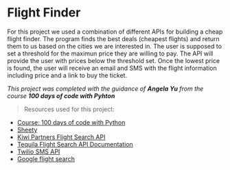 # Flight Finder

For this project we used a combination of different APIs for building a cheap flight finder. 
The program finds the best deals (cheapest flights) and return them to us based on the cities we are interested in.
The user is supposed to set a threshold for the maximun price they are willing to pay. The API will provide the user with prices below the threshold set. 
Once the lowest price is found, the user will receive an email and SMS with the flight information including price and a link to buy the ticket. 

*This project was completed with the guidance of **Angela Yu** from the course **100 days of code with Pyhton***

> Resources used for this project:

- [Course: 100 days of code with Python](https://www.udemy.com/course/100-days-of-code)
- [Sheety](https://sheety.co/)
- [Kiwi Partners Flight Search API](https://partners.kiwi.com/)
- [Tequila Flight Search API Documentation](https://tequila.kiwi.com/portal/docs/tequila_api)
- [Twilio SMS API](https://www.twilio.com/docs/sms)
- [Google flight search](https://www.google.com/travel/flights)

